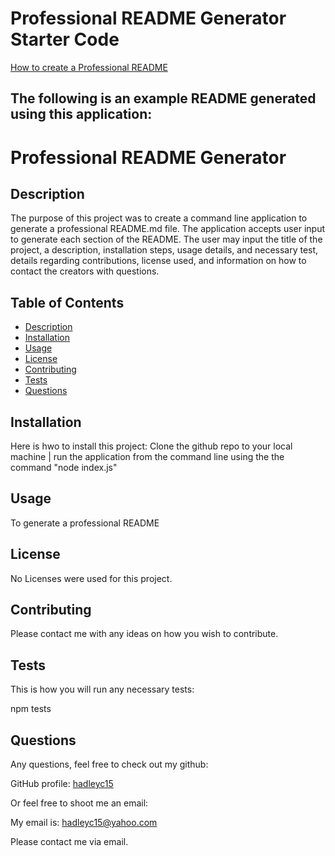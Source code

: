 # Professional README Generator Starter Code

[How to create a Professional README](./readme-guide.md)


## The following is an example README generated using this application:


# Professional README Generator

  ## Description

  The purpose of this project was to create a command line application to generate a professional README.md file.  The application accepts user input to generate each section of the README.  The user may input the title of the project, a description, installation steps, usage details, and necessary test, details regarding contributions, license used, and information on how to contact the creators with questions.

  ## Table of Contents
  
  * [Description](#description)
  * [Installation](#installation)
  * [Usage](#usage)
  * [License](#license)
  * [Contributing](#contributing)
  * [Tests](#tests)
  * [Questions](#questions)

  ## Installation
  
  Here is hwo to install this project:
  Clone the github repo to your local machine | run the application from the command line using the the command "node index.js"

  ## Usage

  To generate a professional README

  ## License
  
  No Licenses were used for this project.

  ## Contributing

  Please contact me with any ideas on how you wish to contribute.

  ## Tests

  This is how you will run any necessary tests:

  npm tests
  
  ## Questions

  Any questions, feel free to check out my github:

  GitHub profile: [hadleyc15](https://github.com/hadleyc15)
    
  Or feel free to shoot me an email:
    
  My email is: [hadleyc15@yahoo.com](mailto:hadleyc15@yahoo.com)
    
  Please contact me via email.
